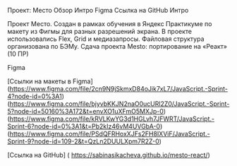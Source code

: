 Проект: Место
Обзор
Интро
Figma
Ссылка на GitHub
Интро

Проект Место. Создан в рамках обучения в Яндекс Практикуме по макету из Фигмы для разных разрешений экрана. В проекте использовались Flex, Grid и медиазапросы. Файловая структура организована по БЭМу. 
Сдача проекта Mesto: портирование на «Реакт» (10 ПР)

Figma

[Ссылки на макеты в Figma] (https://www.figma.com/file/2cn9N9jSkmxD84oJik7xL7/JavaScript.-Sprint-4?node-id=0%3A1) (https://www.figma.com/file/bjyvbKKJN2naO0ucURl2Z0/JavaScript.-Sprint-5?node-id=50160%3A172&t=envXO1uXFmO5MXJp-0) (https://www.figma.com/file/kRVLKwYG3d1HGLvh7JFWRT/JavaScript.-Sprint-6?node-id=0%3A1&t=Pb2kIz46vM4UVGbA-0) (https://www.figma.com/file/PSdQFRHoxXJFs2FH8IXViF/JavaScript.-Sprint-9?node-id=109-2&t=QzLn2DUULXpm7R2Z-0)

[Ссылка на GitHub] ( https://sabinasikacheva.github.io/mesto-react/)
